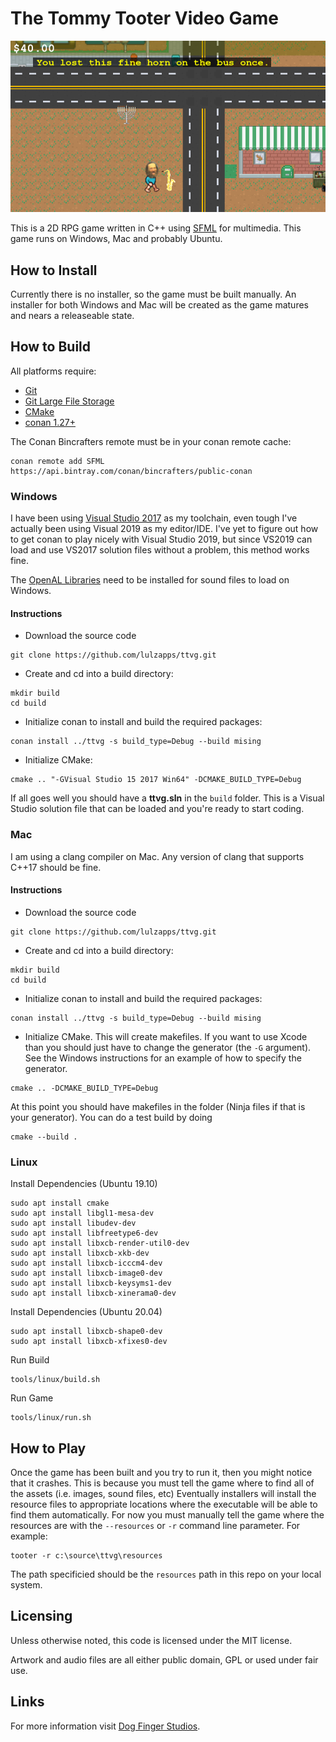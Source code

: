 # The Tommy Tooter Video Game

![](docs/images/screenshot1.png)

This is a 2D RPG game written in C++ using [SFML](http://sfml-dev.org/) for multimedia. This game runs on Windows, Mac and probably Ubuntu.

## How to Install

Currently there is no installer, so the game must be built manually. An installer for both Windows and Mac will be created as the game matures and nears a releaseable state.

## How to Build

All platforms require: 

* [Git](https://git-scm.com/downloads)
* [Git Large File Storage](https://git-lfs.github.com/)
* [CMake](https://cmake.org/download/)
* [conan 1.27+](https://conan.io/)

The Conan Bincrafters remote must be in your conan remote cache:

```
conan remote add SFML https://api.bintray.com/conan/bincrafters/public-conan
```


### Windows

I have been using [Visual Studio 2017](https://visualstudio.microsoft.com/vs/older-downloads/) as my toolchain, even tough I've actually been using Visual 2019 as my editor/IDE. I've yet to figure out how to get conan to play nicely with Visual Studio 2019, but since VS2019 can load and use VS2017 solution files without a problem, this method works fine.

The [OpenAL Libraries](https://openal.org/downloads/) need to be installed for sound files to load on Windows. 

#### Instructions

* Download the source code
```
git clone https://github.com/lulzapps/ttvg.git
```
* Create and cd into a build directory: 
```
mkdir build 
cd build
```
* Initialize conan to install and build the required packages: 
```
conan install ../ttvg -s build_type=Debug --build mising
```
* Initialize CMake: 
```
cmake .. "-GVisual Studio 15 2017 Win64" -DCMAKE_BUILD_TYPE=Debug
```

If all goes well you should have a **ttvg.sln** in the `build` folder. This is a Visual Studio solution file that can be loaded and you're ready to start coding.

### Mac

I am using a clang compiler on Mac. Any version of clang that supports C++17 should be fine.

#### Instructions

* Download the source code
```
git clone https://github.com/lulzapps/ttvg.git
```
* Create and cd into a build directory: 
```
mkdir build 
cd build
```
* Initialize conan to install and build the required packages: 
```
conan install ../ttvg -s build_type=Debug --build mising
```
* Initialize CMake. This will create makefiles. If you want to use Xcode than you should just have to change the generator (the `-G` argument). See the Windows instructions for an example of how to specify the generator.

```
cmake .. -DCMAKE_BUILD_TYPE=Debug
```

At this point you should have makefiles in the folder (Ninja files if that is your generator). You can do a test build by doing
```
cmake --build .
```

### Linux

Install Dependencies (Ubuntu 19.10)

```
sudo apt install cmake
sudo apt install libgl1-mesa-dev
sudo apt install libudev-dev
sudo apt install libfreetype6-dev
sudo apt install libxcb-render-util0-dev
sudo apt install libxcb-xkb-dev
sudo apt install libxcb-icccm4-dev
sudo apt install libxcb-image0-dev
sudo apt install libxcb-keysyms1-dev
sudo apt install libxcb-xinerama0-dev
```

Install Dependencies (Ubuntu 20.04)
```
sudo apt install libxcb-shape0-dev
sudo apt install libxcb-xfixes0-dev
```

Run Build

```
tools/linux/build.sh
```

Run Game
```
tools/linux/run.sh
```

## How to Play

Once the game has been built and you try to run it, then you might notice that it crashes. This is because you must tell the game where to find all of the assets (i.e. images, sound files, etc) Eventually installers will install the resource files to appropriate locations where the executable will be able to find them automatically. For now you must manually tell the game where the resources are with the `--resources` or `-r` command line parameter. For example:

```
tooter -r c:\source\ttvg\resources
```

The path specificied should be the `resources` path in this repo on your local system.

## Licensing

Unless otherwise noted, this code is licensed under the MIT license.

Artwork and audio files are all either public domain, GPL or used under fair use. 

## Links

For more information visit [Dog Finger Studios](https://dogfinger.com).
